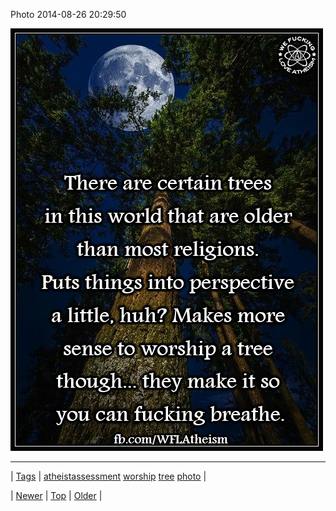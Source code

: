 <!--
title: Photo 2014-08-26 20
date: 2020-06-28T15:27:00.373Z
tags: atheistassessment, worship, tree, photo
-->


Photo 2014-08-26 20:29:50

![](95848855344-0.png)

<!--BOTTOM-POST-NAVIGATION-->
---

| [Tags](tags.md) | [atheistassessment](tag-atheistassessment.md) [worship](tag-worship.md) [tree](tag-tree.md) [photo](tag-photo.md) |

| [Newer](95846790864.md) | [Top](index.md) | [Older](95849995059.md) |